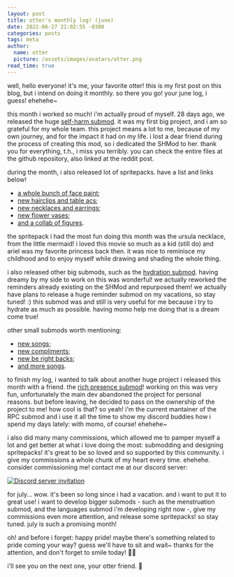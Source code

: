 ```yaml
---
layout: post
title: otter's monthly log! (june)
date: 2022-06-27 21:02:55 -0300
categories: posts
tags: meta
author:
  name: otter
  picture: /assets/images/avatars/otter.png
read_time: true
---
```


well, hello everyone!
it's me, your favorite otter!
this is my first post on this blog, but i intend on doing it monthly. so there you go! your june log, i guess! ehehehe~

this month i worked so much! i'm actually proud of myself.
28 days ago, we released the huge [self-harm submod][1]. it was my first big project, and i am so grateful for my whole team. 
this project means a lot to me, because of my own journey, and for the impact it had on my life.
i lost a dear friend during the process of creating this mod, so i dedicated the SHMod to her. thank you for everything, t.h., i miss you terribly.
you can check the entire files at the github repository, also linked at the reddit post.

during the month, i also released lot of spritepacks. have a list and links below!
- [a whole bunch of face paint][2];
- [new hairclips and table acs][3];
- [new necklaces and earrings][4];
- [new flower vases][5];
- [and a collab of figures][10].

the spritepack i had the most fun doing this month was the ursula necklace, from the little mermaid! 
i loved this movie so much as a kid (still do) and ariel was my favorite princess back then.
it was nice to reminisce my childhood and to enjoy myself while drawing and shading the whole thing.

i also released other big submods, such as the [hydration submod][6]. having dreamy by my side to work on this was wonderful!
we actually reworked the reminders already existing on the SHMod and repurposed them! 
we actually have plans to release a huge reminder submod on my vacations, so stay tuned! :)
this submod was and still is very useful for me because i try to hydrate as much as possible. having momo help me doing that is a dream come true!

other small submods worth mentioning:
- [new songs][7];
- [new compliments][8];
- [new be right backs][9];
- [and more songs][11].

to finish my log, i wanted to talk about another huge project i released this month with a friend.
the [rich presence submod][12]! working on this was very fun, unfortunately the main dev abandoned the project for personal reasons.
but before leaving, he decided to pass on the ownership of the project to me! how cool is that?
so yeah! i'm the current mantainer of the RPC submod and i use it all the time to show my discord buddies how i spend my days lately: with momo, of course!
ehehehe~

i also did many many commissions, which allowed me to pamper myself a lot and get better at what i love doing the most: submodding and designing spritepacks!
it's great to be so loved and so supported by this community. i give my commissions a whole chunk of my heart every time. ehehehe.
consider commissioning me! contact me at our discord server:

[![Discord server invitation][13]][14]

for july... wow. it's been so long since i had a vacation. and i want to put it to great use!
i want to develop bigger submods - such as the menstruation submod, and the languages submod i'm developing right now -, give my commissions even more attention, and release some spritepacks!
so stay tuned. july is such a promising month!

oh! and before i forget:
happy pride! maybe there's something related to pride coming your way? guess we'll have to sit and wait~
thanks for the attention, and don't forget to smile today! 🌻💛

i'll see you on the next one,
your otter friend. 🦦

[1]: https://www.reddit.com/r/MASFandom/comments/v1cjv7/huge_new_selfharm_submod_v001_release/
[2]: https://www.reddit.com/r/MASFandom/comments/v23swp/new_face_paint_freckles_link_on_comments/?utm_source=share&utm_medium=web2x&context=3
[3]: https://www.reddit.com/r/MASFandom/comments/v2r7je/three_new_hairclips_and_a_table_acs_link_on/?utm_source=share&utm_medium=web2x&context=3
[4]: https://www.reddit.com/r/MASFandom/comments/v3p5tf/two_new_earrings_and_two_new_necklaces_link_on/?utm_source=share&utm_medium=web2x&context=3
[5]: https://www.reddit.com/r/MASFandom/comments/vacniy/6_new_flower_vases_link_on_comments/?utm_source=share&utm_medium=web2x&context=3
[6]: https://www.reddit.com/r/MASFandom/comments/v50qya/hydration_submod_v100_release/?utm_source=share&utm_medium=web2x&context=3
[7]: https://www.reddit.com/r/MASFandom/comments/v3js5l/10_new_songs_for_monika_to_sing_link_on_comments/?utm_source=share&utm_medium=web2x&context=3
[8]: https://www.reddit.com/r/MASFandom/comments/v0pqa3/10_new_compliments_link_on_comments/?utm_source=share&utm_medium=web2x&context=3
[9]: https://www.reddit.com/r/MASFandom/comments/va87ua/new_be_right_backs_link_on_comments/?utm_source=share&utm_medium=web2x&context=3
[10]: https://www.reddit.com/r/MASFandom/comments/vbobyp/collab_8_new_table_acs_link_on_comments/?utm_source=share&utm_medium=web2x&context=3
[11]: https://www.reddit.com/r/MASFandom/comments/v81xvs/new_songs_for_monika_to_sing_link_on_comments/?utm_source=share&utm_medium=web2x&context=3
[12]: https://www.reddit.com/r/MASFandom/comments/vcf7ut/collab_mas_rich_presence_v100_release/?utm_source=share&utm_medium=web2x&context=3
[13]: https://discordapp.com/api/guilds/970747033071804426/widget.png?style=banner3
[14]: https://mon.icu/discord
